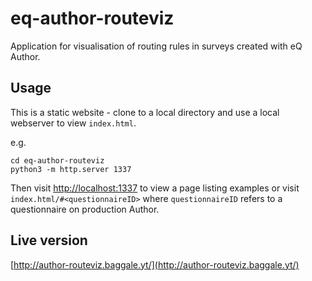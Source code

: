 # eq-author-routeviz

Application for visualisation of routing rules in surveys created with eQ Author.

## Usage

This is a static website - clone to a local directory and use a local webserver to view `index.html`.

e.g.

```shell
cd eq-author-routeviz
python3 -m http.server 1337
```

Then visit [http://localhost:1337](http://localhost:1337) to view a page listing examples or visit `index.html/#<questionnaireID>` where `questionnaireID` refers to a questionnaire on production Author.

## Live version

[http://author-routeviz.baggale.yt/](http://author-routeviz.baggale.yt/)
